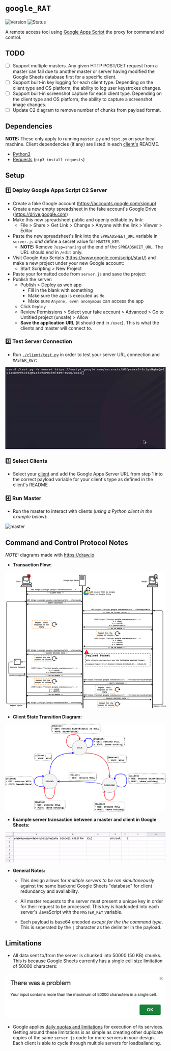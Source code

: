 # `google_RAT`
![Version](https://img.shields.io/static/v1?label=Version&message=1.0&color=blue&style=flat-square) ![Status](https://img.shields.io/static/v1?label=Status&message=Development&color=important&style=flat-square)

A remote access tool using [Google Apps Script](https://developers.google.com/apps-script) the proxy for command and control.

## TODO

- [ ] Support multiple masters. Any given HTTP POST/GET request from a master can fail due to another master or server having modified the Google Sheets database first for a specific client.
- [ ] Support built-in key logging for each client type. Depending on the client type and OS platform, the ability to log user keystrokes changes.
- [ ] Support built-in screenshot capture for each client type. Depending on the client type and OS platform, the ability to capture a screenshot image changes.
- [ ] Update C2 diagram to remove number of chunks from payload format.

## Dependencies

**NOTE:** These only apply to running `master.py` and `test.py` on _your_ local machine. Client dependencies (if any) are listed in each [client's](./client) README.

- [Python3](https://www.python.org/downloads/)
- [Requests](https://requests.readthedocs.io/en/master/) (`pip3 install requests`)

## Setup

### :one: Deploy Google Apps Script C2 Server

* Create a fake Google account (https://accounts.google.com/signup)
* Create a new empty spreadsheet in the fake account's Google Drive (https://drive.google.com)
* Make this new spreadsheet public and openly editable by link:
  * File > Share > Get Link > Change > Anyone with the link > Viewer > Editor
* Paste the new spreadsheet's link into the `SPREADSHEET_URL` variable in `server.js` _and_ define a secret value for `MASTER_KEY`.
  * **NOTE:** Remove `?usp=sharing` at the end of the `SPREADSHEET_URL`. The URL should end in `/edit` only.
* Visit Google App Scripts (https://www.google.com/script/start/) and make a new project under your new Google account:
  * Start Scripting > New Project
* Paste your formatted code from `server.js` and save the project
* Publish the server:
  * Publish > Deploy as web app
    * Fill in the blank with something
    * Make sure the app is executed as `Me`
    * Make sure `Anyone, even anonymous` can access the app
  * Click `Deploy`
  * Review Permissions > Select your fake account > Advanced > Go to Untitled project (unsafe) > Allow
  * **Save the application URL** (it should end in `/exec`). This is what the clients and master will connect to.

### :two: Test Server Connection

- Run [`./client/test.py`](./client/test.py) in order to test your server URL connection and `MASTER_KEY`:

![test](./docs/test.gif)

### :three: Select Clients

- Select your [client](./client) and add the Google Apps Server URL from step 1 into the correct payload variable for your client's type as defined in the client's README

### :four: Run Master

- Run the master to interact with clients (_using a Python client in the example below_):

![master](./docs/master.gif)

## Command and Control Protocol Notes

_NOTE:_ diagrams made with https://draw.io

- **Transaction Flow:**

![architecture](./docs/architecture.png)

- **Client State Transition Diagram:**

![state](./docs/state.png)

- **Example server transaction between a master and client in Google Sheets:**

![server](./docs/server.gif)

- **General Notes:**
  - This design allows for _multiple servers to be ran simultaneously_ against the same backend Google Sheets "database" for client redundancy and availability.

  - All master requests to the server must present a unique key in order for their request to be processed. This key is hardcoded into each server's JavaScript with the `MASTER_KEY` variable.

  - Each payload is base64 encoded _except for the the command type_. This is seperated by the `|` character as the delimiter in the payload.

## Limitations

- All data sent to/from the server is chunked into 50000 (50 KB) chunks. This is because Google Sheets currently has a single cell size limitation of 50000 characters:

<p align="center"><img src="./docs/google_sheets_limitation.png"></p>

- Google applies [daily quotas and limitations](https://developers.google.com/apps-script/guides/services/quotas) for execution of its services. Getting around these limitations is as simple as creating other duplicate copies of the same `server.js` code for more servers in your design. Each client is able to cycle through multiple servers for loadballancing.

